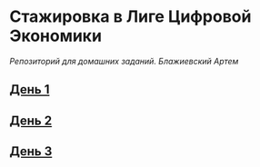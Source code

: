 # Стажировка в Лиге Цифровой Экономики
*Репозиторий для домашних заданий. Блажиевский Артем*

## [День 1](https://github.com/blazhievsky/digitalleague-hw/tree/main/day_1)
## [День 2](https://github.com/blazhievsky/digitalleague-hw/tree/main/Day_2)
## [День 3](https://github.com/blazhievsky/digitalleague-hw/tree/main/Day_3)

